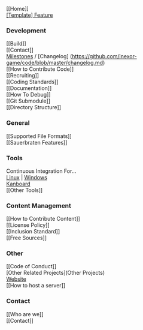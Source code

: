 [[Home]]  
[[Template] Feature](Template-Feature)  

### Development

[[Build]]  
[[Contact]]  
[Milestones](https://github.com/inexor-game/code/milestones) / [Changelog] (https://github.com/inexor-game/code/blob/master/changelog.md)  
[[How to Contribute Code]]  
[[Recruiting]]  
[[Coding Standards]]  
[[Documentation]]  
[[How To Debug]]    
[[Git Submodule]]  
[[Directory Structure]]


### General
[[Supported File Formats]]  
[[Sauerbraten Features]]  

### Tools

Continuous Integration For...  
[Linux](https://travis-ci.org/inexor-game/code) | [Windows](https://ci.appveyor.com/project/inexor-game/code)  
[Kanboard](https://waffle.io/inexor-game/code)   
[[Other Tools]]  

### Content Management
[[How to Contribute Content]]  
[[License Policy]]  
[[Inclusion Standard]]  
[[Free Sources]]  

### Other
[[Code of Conduct]]  
[Other Related Projects](Other Projects)  
[Website](https://inexor.org)  
[[How to host a server]]  

### Contact

[[Who are we]]  
[[Contact]]
